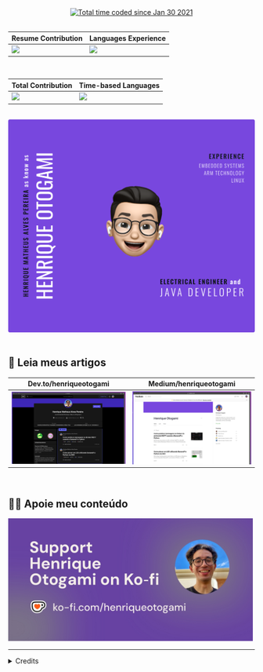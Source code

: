 <div align="center">
    <a href="https://wakatime.com/@1e53636e-c916-4d50-9ce1-f3ac75a883e3"><img src="https://wakatime.com/badge/user/1e53636e-c916-4d50-9ce1-f3ac75a883e3.svg" alt="Total time coded since Jan 30 2021" /></a>
</div>

<br>
<div align="center">
    
| Resume Contribution | Languages Experience |
| ------------------- | -------------------- |
| <img width="500" src="http://github-readme-streak-stats.herokuapp.com?user=henriqueotogami&theme=shades-of-purple&hide_border=true">   | <img flex="auto" width=400 src="https://github-readme-stats.vercel.app/api/top-langs/?username=henriqueotogami&theme=shades-of-purple&hide_border=true&layout=compact&langs_count=6&exclude_repo=Aula-Django,flask-rest-api&hide=jupyter%20notebook,javascript"> |
    
</div>
<br>

<div align="center">
    
| Total Contribution | Time-based Languages |
| ------------------ | ------------------ |
| <img flex="auto" width=500 src="https://github-readme-stats.vercel.app/api?username=henriqueotogami&theme=aura&hide_border=true&include_all_commits=true&show_icons=true"> | <img width="500" src="https://github-readme-stats.vercel.app/api/wakatime?username=henriqueotogami&theme=aura&hide_border=true&langs_count=6"> |

</div>
<br>
<div align="center">
    <img width="900" src="https://github.com/henriqueotogami/henriqueotogami/blob/master/GitHub-Versao-7-Feb-25.png">
</div>



<br>

## 📝 Leia meus artigos

| Dev.to/henriqueotogami | Medium/henriqueotogami |
|------------------------|------------------------|
| <a href="https://dev.to/henriqueotogami" target="_blank"><img width="auto" src="https://github.com/henriqueotogami/data-structure/blob/main/resources/henrique-otogami-devto-profile.png?raw=true"></a> | <a href="https://medium.com/@henriqueotogami" target="_blank"><img width="auto" src="https://github.com/henriqueotogami/data-structure/blob/main/resources/henrique-otogami-medium-profile.png?raw=true"></a> |

<br>

## 🙏🏻 Apoie meu conteúdo

<a href="https://ko-fi.com/henriqueotogami/tip" target="_blank"><img width="500" src="https://github.com/henriqueotogami/data-structure/blob/main/resources/kofi-henrique-otogami.jpg?raw=true"></a>
<hr>

<details>
<summary>Credits</summary>
    
- [Colored Badges for GitHub profiles](https://github.com/MikeCodesDotNET/ColoredBadges)
- [GitHub ReadME Stats by Anurag Hazra](https://github.com/anuraghazra/github-readme-stats)
- [Github Readme Streak Stats by DenverCode1](https://github.com/DenverCoder1/github-readme-streak-stats)
        
</details>
